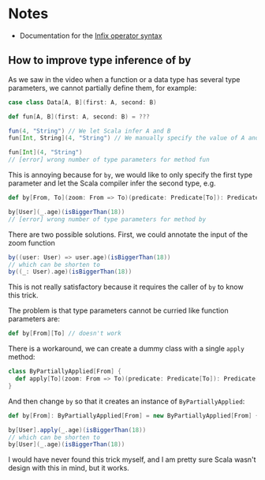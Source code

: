 # Notes

* Documentation for the [Infix operator syntax](https://docs.scala-lang.org/tour/operators.html)

## How to improve type inference of by

As we saw in the video when a function or a data type has several type parameters,
we cannot partially define them, for example:

```scala
case class Data[A, B](first: A, second: B)

def fun[A, B](first: A, second: B) = ???

fun(4, "String") // We let Scala infer A and B
fun[Int, String](4, "String") // We manually specify the value of A and B

fun[Int](4, "String")
// [error] wrong number of type parameters for method fun
```

This is annoying because for `by`, we would like to only specify the first 
type parameter and let the Scala compiler infer the second type, e.g.

```scala
def by[From, To](zoom: From => To)(predicate: Predicate[To]): Predicate[From] = ???

by[User](_.age)(isBiggerThan(18))
// [error] wrong number of type parameters for method by
```

There are two possible solutions. First, we could annotate the input of the zoom function

```scala
by((user: User) => user.age)(isBiggerThan(18))
// which can be shorten to
by((_: User).age)(isBiggerThan(18))
```

This is not really satisfactory because it requires the caller of `by` to know this trick.

The problem is that type parameters cannot be curried like function parameters are:
```scala
def by[From][To] // doesn't work
```

There is a workaround, we can create a dummy class with a single `apply` method:

```scala
class ByPartiallyApplied[From] {
  def apply[To](zoom: From => To)(predicate: Predicate[To]): Predicate[From] = ???
}
```

And then change `by` so that it creates an instance of `ByPartiallyApplied`:

```scala
def by[From]: ByPartiallyApplied[From] = new ByPartiallyApplied[From] {}

by[User].apply(_.age)(isBiggerThan(18))
// which can be shorten to
by[User](_.age)(isBiggerThan(18))
```

I would have never found this trick myself, and I am pretty sure Scala wasn't design with this in mind, but it works.